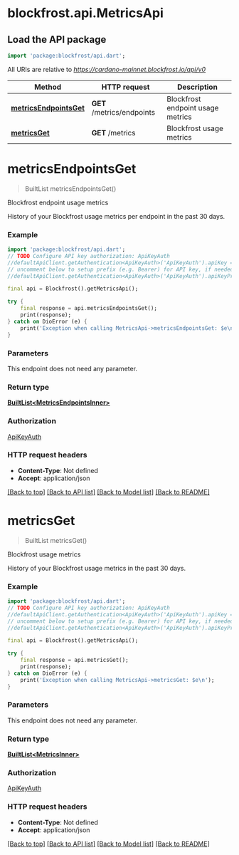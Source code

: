 # blockfrost.api.MetricsApi

## Load the API package
```dart
import 'package:blockfrost/api.dart';
```

All URIs are relative to *https://cardano-mainnet.blockfrost.io/api/v0*

Method | HTTP request | Description
------------- | ------------- | -------------
[**metricsEndpointsGet**](MetricsApi.md#metricsendpointsget) | **GET** /metrics/endpoints | Blockfrost endpoint usage metrics
[**metricsGet**](MetricsApi.md#metricsget) | **GET** /metrics | Blockfrost usage metrics


# **metricsEndpointsGet**
> BuiltList<MetricsEndpointsInner> metricsEndpointsGet()

Blockfrost endpoint usage metrics

History of your Blockfrost usage metrics per endpoint in the past 30 days. 

### Example
```dart
import 'package:blockfrost/api.dart';
// TODO Configure API key authorization: ApiKeyAuth
//defaultApiClient.getAuthentication<ApiKeyAuth>('ApiKeyAuth').apiKey = 'YOUR_API_KEY';
// uncomment below to setup prefix (e.g. Bearer) for API key, if needed
//defaultApiClient.getAuthentication<ApiKeyAuth>('ApiKeyAuth').apiKeyPrefix = 'Bearer';

final api = Blockfrost().getMetricsApi();

try {
    final response = api.metricsEndpointsGet();
    print(response);
} catch on DioError (e) {
    print('Exception when calling MetricsApi->metricsEndpointsGet: $e\n');
}
```

### Parameters
This endpoint does not need any parameter.

### Return type

[**BuiltList&lt;MetricsEndpointsInner&gt;**](MetricsEndpointsInner.md)

### Authorization

[ApiKeyAuth](../README.md#ApiKeyAuth)

### HTTP request headers

 - **Content-Type**: Not defined
 - **Accept**: application/json

[[Back to top]](#) [[Back to API list]](../README.md#documentation-for-api-endpoints) [[Back to Model list]](../README.md#documentation-for-models) [[Back to README]](../README.md)

# **metricsGet**
> BuiltList<MetricsInner> metricsGet()

Blockfrost usage metrics

History of your Blockfrost usage metrics in the past 30 days.

### Example
```dart
import 'package:blockfrost/api.dart';
// TODO Configure API key authorization: ApiKeyAuth
//defaultApiClient.getAuthentication<ApiKeyAuth>('ApiKeyAuth').apiKey = 'YOUR_API_KEY';
// uncomment below to setup prefix (e.g. Bearer) for API key, if needed
//defaultApiClient.getAuthentication<ApiKeyAuth>('ApiKeyAuth').apiKeyPrefix = 'Bearer';

final api = Blockfrost().getMetricsApi();

try {
    final response = api.metricsGet();
    print(response);
} catch on DioError (e) {
    print('Exception when calling MetricsApi->metricsGet: $e\n');
}
```

### Parameters
This endpoint does not need any parameter.

### Return type

[**BuiltList&lt;MetricsInner&gt;**](MetricsInner.md)

### Authorization

[ApiKeyAuth](../README.md#ApiKeyAuth)

### HTTP request headers

 - **Content-Type**: Not defined
 - **Accept**: application/json

[[Back to top]](#) [[Back to API list]](../README.md#documentation-for-api-endpoints) [[Back to Model list]](../README.md#documentation-for-models) [[Back to README]](../README.md)

